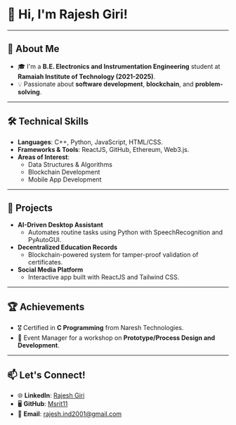 # 👋 Hi, I'm Rajesh Giri!

---

## 🚀 About Me
- 🎓 I'm a **B.E. Electronics and Instrumentation Engineering** student at **Ramaiah Institute of Technology (2021-2025)**.
- 💡 Passionate about **software development**, **blockchain**, and **problem-solving**.

---

## 🛠️ Technical Skills
- **Languages**: C++, Python, JavaScript, HTML/CSS.
- **Frameworks & Tools**: ReactJS, GitHub, Ethereum, Web3.js.
- **Areas of Interest**:
  - Data Structures & Algorithms
  - Blockchain Development
  - Mobile App Development

---

## 🌟 Projects
- **AI-Driven Desktop Assistant**  
   - Automates routine tasks using Python with SpeechRecognition and PyAutoGUI.
- **Decentralized Education Records**  
   - Blockchain-powered system for tamper-proof validation of certificates.
- **Social Media Platform**  
   - Interactive app built with ReactJS and Tailwind CSS.

---

## 🏆 Achievements
- 🎖 Certified in **C Programming** from Naresh Technologies.
- 🏅 Event Manager for a workshop on **Prototype/Process Design and Development**.

---

## 📫 Let's Connect!
- 🌐 **LinkedIn**: [Rajesh Giri](https://www.linkedin.com/in/rajesh-giri-6832aa212)
- 🖥️ **GitHub**: [Msrit11](https://github.com/Msrit11)
- 📧 **Email**: [rajesh.ind2001@gmail.com](mailto:rajesh.ind2001@gmail.com)
